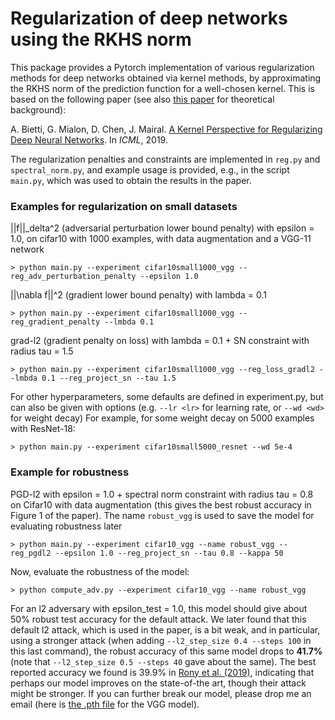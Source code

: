 # Regularization of deep networks using the RKHS norm

This package provides a Pytorch implementation of various regularization methods for deep networks obtained via kernel methods,
by approximating the RKHS norm of the prediction function for a well-chosen kernel.
This is based on the following paper (see also [this paper](http://jmlr.org/papers/volume20/18-190/18-190.pdf) for theoretical background):

A. Bietti, G. Mialon, D. Chen, J. Mairal. [A Kernel Perspective for Regularizing Deep Neural Networks](https://arxiv.org/pdf/1810.00363.pdf). In *ICML*, 2019. 

The regularization penalties and constraints are implemented in `reg.py` and `spectral_norm.py`, and example usage is provided, e.g., in the script `main.py`,
which was used to obtain the results in the paper.

### Examples for regularization on small datasets

||f||_delta^2 (adversarial perturbation lower bound penalty) with epsilon = 1.0, on cifar10 with 1000 examples, with data augmentation and a VGG-11 network

```> python main.py --experiment cifar10small1000_vgg --reg_adv_perturbation_penalty --epsilon 1.0```

||\\nabla f||^2 (gradient lower bound penalty) with lambda = 0.1

```> python main.py --experiment cifar10small1000_vgg --reg_gradient_penalty --lmbda 0.1```

grad-l2 (gradient penalty on loss) with lambda = 0.1 + SN constraint with radius tau = 1.5

```> python main.py --experiment cifar10small1000_vgg --reg_loss_gradl2 --lmbda 0.1 --reg_project_sn --tau 1.5```

For other hyperparameters, some defaults are defined in experiment.py, but can also be given with options
(e.g. `--lr <lr>` for learning rate, or `--wd <wd>` for weight decay)
For example, for some weight decay on 5000 examples with ResNet-18:

```> python main.py --experiment cifar10small5000_resnet --wd 5e-4```

### Example for robustness

PGD-l2 with epsilon = 1.0 + spectral norm constraint with radius tau = 0.8 on Cifar10 with data augmentation (this gives the best robust accuracy in Figure 1 of the paper). The name `robust_vgg` is used to save the model for evaluating robustness later

```> python main.py --experiment cifar10_vgg --name robust_vgg --reg_pgdl2 --epsilon 1.0 --reg_project_sn --tau 0.8 --kappa 50```

Now, evaluate the robustness of the model:

```> python compute_adv.py --experiment cifar10_vgg --name robust_vgg```

For an l2 adversary with epsilon_test = 1.0, this model should give about 50% robust test accuracy for the default attack.
We later found that this default l2 attack, which is used in the paper, is a bit weak, and in particular, using a stronger attack (when adding `--l2_step_size 0.4 --steps 100` in this last command), the robust accuracy of this same model drops to **41.7%** (note that `--l2_step_size 0.5 --steps 40` gave about the same).
The best reported accuracy we found is 39.9% in [Rony et al. (2019)](http://openaccess.thecvf.com/content_CVPR_2019/papers/Rony_Decoupling_Direction_and_Norm_for_Efficient_Gradient-Based_L2_Adversarial_Attacks_CVPR_2019_paper.pdf), indicating that perhaps our model improves on the state-of-the art, though their attack might be stronger.
If you can further break our model, please drop me an email (here is [the .pth file](http://pascal.inrialpes.fr/data2/abietti/comb_pgdl2_project_sn50_1.0_0.8.pth) for the VGG model).

